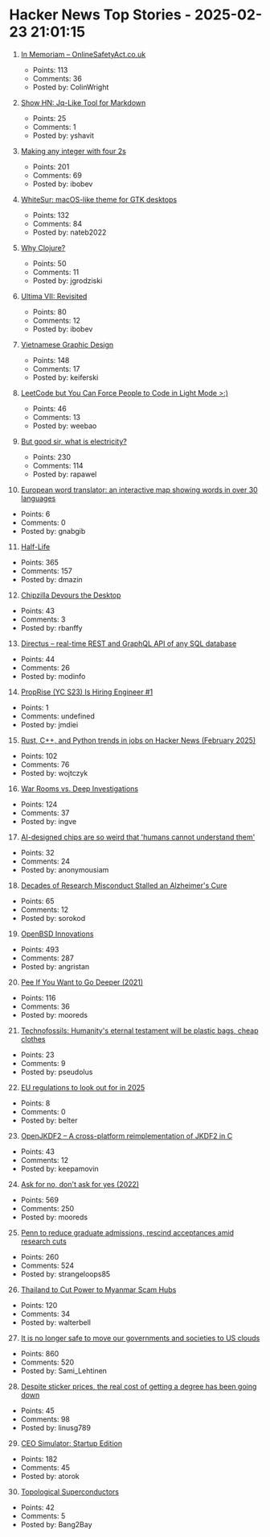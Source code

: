 # Hacker News Top Stories - 2025-02-23 21:01:15

1. [In Memoriam – OnlineSafetyAct.co.uk](https://onlinesafetyact.co.uk/in_memoriam/)
   - Points: 113
   - Comments: 36
   - Posted by: ColinWright

2. [Show HN: Jq-Like Tool for Markdown](https://github.com/yshavit/mdq)
   - Points: 25
   - Comments: 1
   - Posted by: yshavit

3. [Making any integer with four 2s](https://eli.thegreenplace.net/2025/making-any-integer-with-four-2s/)
   - Points: 201
   - Comments: 69
   - Posted by: ibobev

4. [WhiteSur: macOS-like theme for GTK desktops](https://github.com/vinceliuice/WhiteSur-gtk-theme)
   - Points: 132
   - Comments: 84
   - Posted by: nateb2022

5. [Why Clojure?](https://gaiwan.co/blog/why-clojure/)
   - Points: 50
   - Comments: 11
   - Posted by: jgrodziski

6. [Ultima VII: Revisited](https://www.u7revisited.com/)
   - Points: 80
   - Comments: 12
   - Posted by: ibobev

7. [Vietnamese Graphic Design](https://vietgd.com/)
   - Points: 148
   - Comments: 17
   - Posted by: keiferski

8. [LeetCode but You Can Force People to Code in Light Mode >:)](https://www.beatcode.dev/)
   - Points: 46
   - Comments: 13
   - Posted by: weebao

9. [But good sir, what is electricity?](https://lcamtuf.substack.com/p/but-good-sir-what-is-electricity)
   - Points: 230
   - Comments: 114
   - Posted by: rapawel

10. [European word translator: an interactive map showing words in over 30 languages](https://ukdataexplorer.com/european-translator/)
   - Points: 6
   - Comments: 0
   - Posted by: gnabgib

11. [Half-Life](https://www.filfre.net/2024/12/half-life/)
   - Points: 365
   - Comments: 157
   - Posted by: dmazin

12. [Chipzilla Devours the Desktop](https://www.abortretry.fail/p/chipzilla-devours-the-desktop)
   - Points: 43
   - Comments: 3
   - Posted by: rbanffy

13. [Directus – real-time REST and GraphQL API of any SQL database](https://github.com/directus/directus)
   - Points: 44
   - Comments: 26
   - Posted by: modinfo

14. [PropRise (YC S23) Is Hiring Engineer #1](https://www.ycombinator.com/companies/proprise/jobs/ppipLUK-founding-engineer)
   - Points: 1
   - Comments: undefined
   - Posted by: jmdiei

15. [Rust, C++, and Python trends in jobs on Hacker News (February 2025)](https://martin.wojtczyk.de/2025/02/20/rust-c-and-python-trends-in-jobs-on-hacker-news-february-2025/)
   - Points: 102
   - Comments: 76
   - Posted by: wojtczyk

16. [War Rooms vs. Deep Investigations](https://rachelbythebay.com/w/2025/02/22/war/)
   - Points: 124
   - Comments: 37
   - Posted by: ingve

17. [AI-designed chips are so weird that 'humans cannot understand them'](https://www.livescience.com/technology/computing/humans-cannot-really-understand-them-weird-ai-designed-chip-is-unlike-any-other-made-by-humans-and-performs-much-better)
   - Points: 32
   - Comments: 24
   - Posted by: anonymousiam

18. [Decades of Research Misconduct Stalled an Alzheimer's Cure](https://www.sciencefriday.com/articles/doctored-book-excerpt/)
   - Points: 65
   - Comments: 12
   - Posted by: sorokod

19. [OpenBSD Innovations](https://www.openbsd.org/innovations.html)
   - Points: 493
   - Comments: 287
   - Posted by: angristan

20. [Pee If You Want to Go Deeper (2021)](https://peeifyouwanttogofaster.com/2021/05/24/pee-if-you-want-to-go-deeper/)
   - Points: 116
   - Comments: 36
   - Posted by: mooreds

21. [Technofossils: Humanity's eternal testament will be plastic bags, cheap clothes](https://www.theguardian.com/science/2025/feb/22/technofossils-how-plastic-bags-and-chicken-bones-will-become-our-eternal-legacy)
   - Points: 23
   - Comments: 9
   - Posted by: pseudolus

22. [EU regulations to look out for in 2025](https://sifted.eu/articles/eu-startup-regulation-2025)
   - Points: 8
   - Comments: 0
   - Posted by: belter

23. [OpenJKDF2 – A cross-platform reimplementation of JKDF2 in C](https://github.com/shinyquagsire23/OpenJKDF2)
   - Points: 43
   - Comments: 12
   - Posted by: keepamovin

24. [Ask for no, don't ask for yes (2022)](https://www.mooreds.com/wordpress/archives/3518)
   - Points: 569
   - Comments: 250
   - Posted by: mooreds

25. [Penn to reduce graduate admissions, rescind acceptances amid research cuts](https://www.thedp.com/article/2025/02/penn-graduate-student-class-size-cut-trump-funding)
   - Points: 260
   - Comments: 524
   - Posted by: strangeloops85

26. [Thailand to Cut Power to Myanmar Scam Hubs](https://bangkoklocal.info/2025/02/05/thailand-to-cut-power-to-myanmar-scam-hubs/)
   - Points: 120
   - Comments: 34
   - Posted by: walterbell

27. [It is no longer safe to move our governments and societies to US clouds](https://berthub.eu/articles/posts/you-can-no-longer-base-your-government-and-society-on-us-clouds/)
   - Points: 860
   - Comments: 520
   - Posted by: Sami_Lehtinen

28. [Despite sticker prices, the real cost of getting a degree has been going down](https://www.theatlantic.com/ideas/archive/2025/02/college-cheaper-sticker-price/681742/)
   - Points: 45
   - Comments: 98
   - Posted by: linusg789

29. [CEO Simulator: Startup Edition](https://ceosimulator.vercel.app/)
   - Points: 182
   - Comments: 45
   - Posted by: atorok

30. [Topological Superconductors](https://pubs.acs.org/doi/10.1021/acs.chemmater.3c00713)
   - Points: 42
   - Comments: 5
   - Posted by: Bang2Bay


